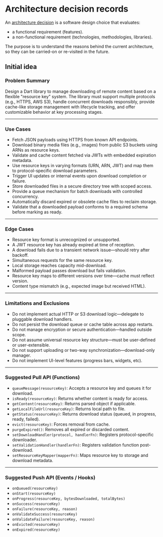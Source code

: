 # Architecture decision records

An [architecture
decision](https://cloud.google.com/architecture/architecture-decision-records)
is a software design choice that evaluates:

-   a functional requirement (features).
-   a non-functional requirement (technologies, methodologies, libraries).

The purpose is to understand the reasons behind the current architecture, so
they can be carried-on or re-visited in the future.

## Initial idea

### **Problem Summary**

Design a Dart library to manage downloading of remote content based on a
flexible "resource key" system. The library must support multiple protocols
(e.g., HTTPS, AWS S3), handle concurrent downloads responsibly, provide
cache-like storage management with lifecycle tracking, and offer customizable
behavior at key processing stages.

***

### **Use Cases**

-   Fetch JSON payloads using HTTPS from known API endpoints.
-   Download binary media files (e.g., images) from public S3 buckets using
    ARNs as resource keys.
-   Validate and cache content fetched via JWTs with embedded expiration
    metadata.
-   Use resource keys in varying formats (URN, ARN, JWT) and map them to
    protocol-specific download parameters.
-   Trigger UI updates or internal events upon download completion or
    failure.
-   Store downloaded files in a secure directory tree with scoped access.
-   Provide a queue mechanism for batch downloads with controlled
    concurrency.
-   Automatically discard expired or obsolete cache files to reclaim
    storage.
-   Validate that a downloaded payload conforms to a required schema before
    marking as ready.

***

### **Edge Cases**

-   Resource key format is unrecognized or unsupported.
-   A JWT resource key has already expired at time of reception.
-   A download fails due to a transient network issue—should retry after
    backoff.
-   Simultaneous requests for the same resource key.
-   Local storage reaches capacity mid-download.
-   Malformed payload passes download but fails validation.
-   Resource key maps to different versions over time—cache must reflect
    version.
-   Content type mismatch (e.g., expected image but received HTML).

***

### **Limitations and Exclusions**

-   Do not implement actual HTTP or S3 download logic—delegate to pluggable
    download handlers.
-   Do not persist the download queue or cache table across app restarts.
-   Do not manage encryption or secure authentication—handled outside
    scope.
-   Do not assume universal resource key structure—must be user-defined or
    user-extensible.
-   Do not support uploading or two-way synchronization—download-only
    manager.
-   Do not implement UI-level features (progress bars, widgets, etc).

***

### **Suggested Pull API (Functions)**

-   `queueMessage(resourceKey)`: Accepts a resource key and queues it for
    download.
-   `isReady(resourceKey)`: Returns whether content is ready for access.
-   `getContent(resourceKey)`: Returns parsed object if applicable.
-   `getLocalFileUrl(resourceKey)`: Returns local path to file.
-   `getStatus(resourceKey)`: Returns download status (queued, in progress,
    ready, failed).
-   `evict(resourceKey)`: Forces removal from cache.
-   `purgeExpired()`: Removes all expired or discarded content.
-   `setDownloadHandler(protocol, handlerFn)`: Registers protocol-specific
    downloader.
-   `setValidationHandler(handlerFn)`: Registers validation function
    post-download.
-   `setResourceKeyMapper(mapperFn)`: Maps resource key to storage and
    download metadata.

***

### **Suggested Push API (Events / Hooks)**

-   `onQueued(resourceKey)`
-   `onStart(resourceKey)`
-   `onProgress(resourceKey, bytesDownloaded, totalBytes)`
-   `onSuccess(resourceKey)`
-   `onFailure(resourceKey, reason)`
-   `onValidateSuccess(resourceKey)`
-   `onValidateFailure(resourceKey, reason)`
-   `onEvicted(resourceKey)`
-   `onExpired(resourceKey)`
